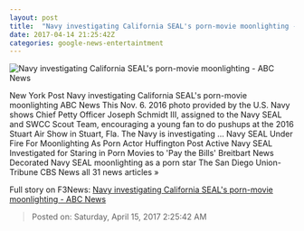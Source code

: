 ```yaml
---
layout: post
title:  "Navy investigating California SEAL's porn-movie moonlighting - ABC News"
date: 2017-04-14 21:25:42Z
categories: google-news-entertaintment
---
```


![Navy investigating California SEAL's porn-movie moonlighting - ABC News](http://a.abcnews.com/images/Entertainment/WireAP_c75d435a092143cab51ed6fa99ee6822_16x9_992.jpg)

New York Post Navy investigating California SEAL's porn-movie moonlighting ABC News This Nov. 6. 2016 photo provided by the U.S. Navy shows Chief Petty Officer Joseph Schmidt III, assigned to the Navy SEAL and SWCC Scout Team, encouraging a young fan to do pushups at the 2016 Stuart Air Show in Stuart, Fla. The Navy is investigating ... Navy SEAL Under Fire For Moonlighting As Porn Actor Huffington Post Active Navy SEAL Investigated for Staring in Porn Movies to 'Pay the Bills' Breitbart News Decorated Navy SEAL moonlighting as a porn star The San Diego Union-Tribune CBS News all 31 news articles »


Full story on F3News: [Navy investigating California SEAL's porn-movie moonlighting - ABC News](http://www.f3nws.com/n/TSJGVG)

> Posted on: Saturday, April 15, 2017 2:25:42 AM
